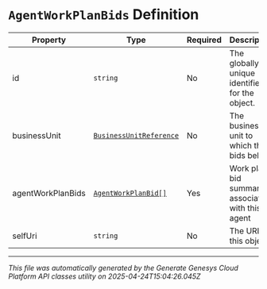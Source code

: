 # `AgentWorkPlanBids` Definition

| Property | Type | Required | Description |
|----------|------|----------|-------------|
| id | `string` | No | The globally unique identifier for the object. |
| businessUnit | [`BusinessUnitReference`](businessunitreference-definition.md) | No | The business unit to which the bids belong |
| agentWorkPlanBids | [`AgentWorkPlanBid[]`](agentworkplanbid-definition.md) | Yes | Work plan bid summaries associated with this agent |
| selfUri | `string` | No | The URI for this object |

---

*This file was automatically generated by the Generate Genesys Cloud Platform API classes utility on 2025-04-24T15:04:26.045Z*